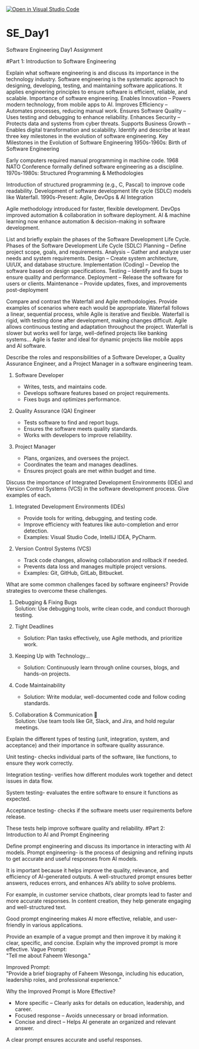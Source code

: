 [![Open in Visual Studio Code](https://classroom.github.com/assets/open-in-vscode-2e0aaae1b6195c2367325f4f02e2d04e9abb55f0b24a779b69b11b9e10269abc.svg)](https://classroom.github.com/online_ide?assignment_repo_id=18337588&assignment_repo_type=AssignmentRepo)
# SE_Day1
Software Engineering Day1 Assignment

#Part 1: Introduction to Software Engineering

Explain what software engineering is and discuss its importance in the technology industry.
Software engineering is the systematic approach to designing, developing, testing, and maintaining software applications. It applies engineering principles to ensure software is efficient, reliable, and scalable.
Importance of software engineering.
Enables Innovation – Powers modern technology, from mobile apps to AI.
Improves Efficiency – Automates processes, reducing manual work.
Ensures Software Quality – Uses testing and debugging to enhance reliability.
Enhances Security – Protects data and systems from cyber threats.
Supports Business Growth – Enables digital transformation and scalability.
Identify and describe at least three key milestones in the evolution of software engineering.
Key Milestones in the Evolution of Software Engineering
1950s-1960s: Birth of Software Engineering

Early computers required manual programming in machine code.
1968 NATO Conference formally defined software engineering as a discipline.
1970s-1980s: Structured Programming & Methodologies

Introduction of structured programming (e.g., C, Pascal) to improve code readability.
Development of software development life cycle (SDLC) models like Waterfall.
1990s-Present: Agile, DevOps & AI Integration

Agile methodology introduced for faster, flexible development.
DevOps improved automation & collaboration in software deployment.
AI & machine learning now enhance automation & decision-making in software development.

List and briefly explain the phases of the Software Development Life Cycle.
Phases of the Software Development Life Cycle (SDLC)
Planning – Define project scope, goals, and requirements.
Analysis – Gather and analyze user needs and system requirements.
Design – Create system architecture, UI/UX, and database structure.
Implementation (Coding) – Develop the software based on design specifications.
Testing – Identify and fix bugs to ensure quality and performance.
Deployment – Release the software for users or clients.
Maintenance – Provide updates, fixes, and improvements post-deployment

Compare and contrast the Waterfall and Agile methodologies. Provide examples of scenarios where each would be appropriate.
Waterfall follows a linear, sequential process, while Agile is iterative and flexible. Waterfall is rigid, with testing done after development, making changes difficult. Agile allows continuous testing and adaptation throughout the project. Waterfall is slower but works well for large, well-defined projects like banking systems... Agile is faster and ideal for dynamic projects like mobile apps and AI software. 

Describe the roles and responsibilities of a Software Developer, a Quality Assurance Engineer, and a Project Manager in a software engineering team. 

1. Software Developer  
   - Writes, tests, and maintains code.  
   - Develops software features based on project requirements.  
   - Fixes bugs and optimizes performance.  

2. Quality Assurance (QA) Engineer  
   - Tests software to find and report bugs.  
   - Ensures the software meets quality standards.  
   - Works with developers to improve reliability.  

3. Project Manager  
   - Plans, organizes, and oversees the project.  
   - Coordinates the team and manages deadlines.  
   - Ensures project goals are met within budget and time.   

Discuss the importance of Integrated Development Environments (IDEs) and Version Control Systems (VCS) in the software development process. Give examples of each.

1. Integrated Development Environments (IDEs)  
   - Provide tools for writing, debugging, and testing code.  
   - Improve efficiency with features like auto-completion and error detection.  
   - Examples: Visual Studio Code, IntelliJ IDEA, PyCharm.  

2. Version Control Systems (VCS)  
   - Track code changes, allowing collaboration and rollback if needed.  
   - Prevents data loss and manages multiple project versions.  
   - Examples: Git, GitHub, GitLab, Bitbucket.  

What are some common challenges faced by software engineers? Provide strategies to overcome these challenges. 
1. Debugging & Fixing Bugs  
   Solution: Use debugging tools, write clean code, and conduct thorough testing.  

2. Tight Deadlines  
   - Solution: Plan tasks effectively, use Agile methods, and prioritize work.  

3. Keeping Up with Technology...  
   - Solution: Continuously learn through online courses, blogs, and hands-on projects.  

4. Code Maintainability 
   - Solution: Write modular, well-documented code and follow coding standards.  

5. Collaboration & Communication 💬  
   Solution: Use team tools like Git, Slack, and Jira, and hold regular meetings.  

Explain the different types of testing (unit, integration, system, and acceptance) and their importance in software quality assurance.

Unit testing- checks individual parts of the software, like functions, to ensure they work correctly.  

Integration testing- verifies how different modules work together and detect issues in data flow.  

System testing- evaluates the entire software to ensure it functions as expected.  

Acceptance testing- checks if the software meets user requirements before release.  

These tests help improve software quality and reliability.
#Part 2: Introduction to AI and Prompt Engineering


Define prompt engineering and discuss its importance in interacting with AI models.
Prompt engineering- is the process of designing and refining inputs to get accurate and useful responses from AI models.  

It is important because it helps improve the quality, relevance, and efficiency of AI-generated outputs. A well-structured prompt ensures better answers, reduces errors, and enhances AI’s ability to solve problems.  

For example, in customer service chatbots, clear prompts lead to faster and more accurate responses. In content creation, they help generate engaging and well-structured text.  

Good prompt engineering makes AI more effective, reliable, and user-friendly in various applications.

Provide an example of a vague prompt and then improve it by making it clear, specific, and concise. Explain why the improved prompt is more effective.
Vague Prompt:  
"Tell me about Faheem Wesonga."  

 Improved Prompt:  
"Provide a brief biography of Faheem Wesonga, including his education, leadership roles, and professional experience."  

Why the Improved Prompt is More Effective?  
- More specific – Clearly asks for details on education, leadership, and career.  
- Focused response – Avoids unnecessary or broad information.  
- Concise and direct – Helps AI generate an organized and relevant answer.  

A clear prompt ensures accurate and useful responses. 
